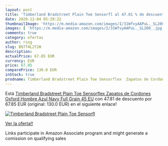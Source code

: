 ```yaml
---
layout: post
title: 'Timberland Bradstreet Plain Toe Sensorfl al 47.81 % de descuento'
date: 2020-12-04 05:29:22
thumbnailImage: 'https://m.media-amazon.com/images/I/31WfvyAAPuL._SL200_.jpg'
images: [ 'https://m.media-amazon.com/images/I/31WfvyAAPuL._SL200_.jpg' ]
comments: true
category: ofertas
author: ring
slug: B07T4L2T2W
description:
actualPrice: 67.85 EUR
currency: EUR
price: 67.85
comparePrice: 130.0 EUR
inStock: true
prodname: Timberland Bradstreet Plain Toe Sensorflex  Zapatos de Cordones Oxford Hombre  Azul Navy Full Grain  45 EU
---
```


Está [Timberland Bradstreet Plain Toe Sensorflex  Zapatos de Cordones Oxford Hombre  Azul Navy Full Grain  45 EU](https://www.amazon.es/dp/B07T4L2T2W/?tag=tolees-21) con 47.81 de descuento por 67.85 EUR (original: 130.0 EUR) en el siguiente enlace!

[![Timberland Bradstreet Plain Toe Sensorfl](https://m.media-amazon.com/images/I/31WfvyAAPuL._SL200_.jpg)](https://www.amazon.es/dp/B07T4L2T2W/?tag=tolees-21)

[Ver la oferta!!](https://www.amazon.es/dp/B07T4L2T2W/?tag=tolees-21)

Links participate in Amazon Associate program and might generate a comission on qualifying sales



